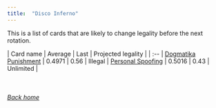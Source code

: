 ```yaml
---
title:  "Disco Inferno"
---
```


This is a list of cards that are likely to change legality before the next rotation.

| Card name | Average | Last | Projected legality |
| :-- |
[Dogmatika Punishment](https://db.ygoprodeck.com/card/?search=Dogmatika%20Punishment) | 0.4971 | 0.56 | Illegal |
[Personal Spoofing](https://db.ygoprodeck.com/card/?search=Personal%20Spoofing) | 0.5016 | 0.43 | Unlimited |

<br>

###### [Back home](index)